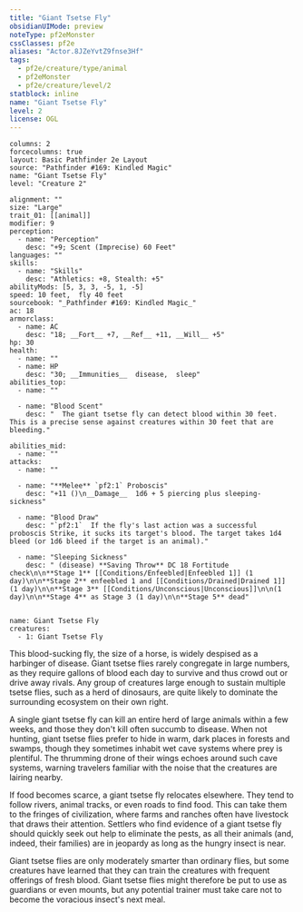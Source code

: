 ```yaml
---
title: "Giant Tsetse Fly"
obsidianUIMode: preview
noteType: pf2eMonster
cssClasses: pf2e
aliases: "Actor.8JZeYvtZ9fnse3Hf" 
tags:
  - pf2e/creature/type/animal
  - pf2eMonster
  - pf2e/creature/level/2
statblock: inline
name: "Giant Tsetse Fly"
level: 2
license: OGL
---
```


```statblock
columns: 2
forcecolumns: true
layout: Basic Pathfinder 2e Layout
source: "Pathfinder #169: Kindled Magic"
name: "Giant Tsetse Fly"
level: "Creature 2"

alignment: ""
size: "Large"
trait_01: [[animal]]
modifier: 9
perception:
  - name: "Perception"
    desc: "+9; Scent (Imprecise) 60 Feet"
languages: ""
skills:
  - name: "Skills"
    desc: "Athletics: +8, Stealth: +5"
abilityMods: [5, 3, 3, -5, 1, -5]
speed: 10 feet,  fly 40 feet
sourcebook: "_Pathfinder #169: Kindled Magic_"
ac: 18
armorclass:
  - name: AC
    desc: "18; __Fort__ +7, __Ref__ +11, __Will__ +5"
hp: 30
health:
  - name: ""
  - name: HP
    desc: "30; __Immunities__  disease,  sleep"
abilities_top:
  - name: ""

  - name: "Blood Scent"
    desc: "  The giant tsetse fly can detect blood within 30 feet. This is a precise sense against creatures within 30 feet that are bleeding."

abilities_mid:
  - name: ""
attacks:
  - name: ""

  - name: "**Melee** `pf2:1` Proboscis"
    desc: "+11 ()\n__Damage__  1d6 + 5 piercing plus sleeping-sickness"

  - name: "Blood Draw"
    desc: "`pf2:1`  If the fly's last action was a successful proboscis Strike, it sucks its target's blood. The target takes 1d4 bleed (or 1d6 bleed if the target is an animal)."

  - name: "Sleeping Sickness"
    desc: " (disease) **Saving Throw** DC 18 Fortitude check\n\n**Stage 1** [[Conditions/Enfeebled|Enfeebled 1]] (1 day)\n\n**Stage 2** enfeebled 1 and [[Conditions/Drained|Drained 1]] (1 day)\n\n**Stage 3** [[Conditions/Unconscious|Unconscious]]\n\n(1 day)\n\n**Stage 4** as Stage 3 (1 day)\n\n**Stage 5** dead"
 
```

```encounter-table
name: Giant Tsetse Fly
creatures:
  - 1: Giant Tsetse Fly
```



This blood-sucking fly, the size of a horse, is widely despised as a harbinger of disease. Giant tsetse flies rarely congregate in large numbers, as they require gallons of blood each day to survive and thus crowd out or drive away rivals. Any group of creatures large enough to sustain multiple tsetse flies, such as a herd of dinosaurs, are quite likely to dominate the surrounding ecosystem on their own right.

A single giant tsetse fly can kill an entire herd of large animals within a few weeks, and those they don't kill often succumb to disease. When not hunting, giant tsetse flies prefer to hide in warm, dark places in forests and swamps, though they sometimes inhabit wet cave systems where prey is plentiful. The thrumming drone of their wings echoes around such cave systems, warning travelers familiar with the noise that the creatures are lairing nearby.

If food becomes scarce, a giant tsetse fly relocates elsewhere. They tend to follow rivers, animal tracks, or even roads to find food. This can take them to the fringes of civilization, where farms and ranches often have livestock that draws their attention. Settlers who find evidence of a giant tsetse fly should quickly seek out help to eliminate the pests, as all their animals (and, indeed, their families) are in jeopardy as long as the hungry insect is near.

Giant tsetse flies are only moderately smarter than ordinary flies, but some creatures have learned that they can train the creatures with frequent offerings of fresh blood. Giant tsetse flies might therefore be put to use as guardians or even mounts, but any potential trainer must take care not to become the voracious insect's next meal.
